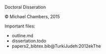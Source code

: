 Doctoral Disseration

&copy; Michael Chambers, 2015


Important files:

* outline.md
* dissertation.todo
* papers2_bibtex.bib@TurkiJudeh:2012ekThe

